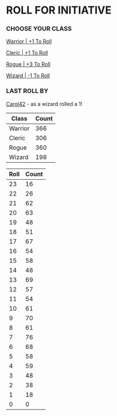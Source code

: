 # ROLL FOR INITIATIVE
### CHOOSE YOUR CLASS

[Warrior | +1 To Roll](https://github.com/benjaminsampica/benjaminsampica/issues/new?title=roll%7Cwarrior&body=Just+click+%27Submit+new+issue%27.)

[Cleric | +1 To Roll](https://github.com/benjaminsampica/benjaminsampica/issues/new?title=roll%7Ccleric&body=Just+click+%27Submit+new+issue%27.)

[Rogue | +3 To Roll](https://github.com/benjaminsampica/benjaminsampica/issues/new?title=roll%7Crogue&body=Just+click+%27Submit+new+issue%27.)

[Wizard | -1 To Roll](https://github.com/benjaminsampica/benjaminsampica/issues/new?title=roll%7Cwizard&body=Just+click+%27Submit+new+issue%27.)
### LAST ROLL BY
[Carol42](https://www.github.com/Carol42) - as a wizard rolled a 1!

|Class|Count|
|-|-|
|Warrior|366|
|Cleric|306|
|Rogue|360|
|Wizard|198|

|Roll|Count|
|-|-|
|23|16
|22|26
|21|62
|20|63
|19|48
|18|51
|17|67
|16|54
|15|58
|14|48
|13|69
|12|57
|11|54
|10|61
|9|70
|8|61
|7|76
|6|68
|5|58
|4|59
|3|48
|2|38
|1|18
|0|0
